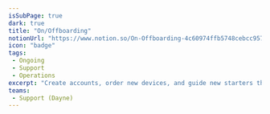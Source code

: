 ```yaml
---
isSubPage: true
dark: true
title: "On/Offboarding"
notionUrl: "https://www.notion.so/On-Offboarding-4c60974ffb5748cebcc957557bf8dec6"
icon: "badge"
tags: 
 - Ongoing
 - Support
 - Operations
excerpt: "Create accounts, order new devices, and guide new starters through logging in, understanding your security policies and how to use your systems.   "
teams: 
 - Support (Dayne)
---
```

